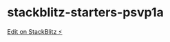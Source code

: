 # stackblitz-starters-psvp1a

[Edit on StackBlitz ⚡️](https://stackblitz.com/edit/stackblitz-starters-psvp1a)